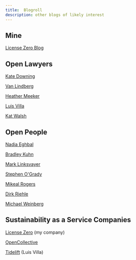 ```yaml
---
title:  Blogroll
description: other blogs of likely interest
---
```


## Mine

[License Zero Blog](https://blog.licensezero.com)

## Open Lawyers

[Kate Downing](https://katedowninglaw.com/blog/)

[Van Lindberg](https://processmechanics.com/)

[Heather Meeker](https://heathermeeker.com/)

[Luis Villa](https://lu.is/blog/)

[Kat Walsh](http://www.mindspillage.org/)

## Open People

[Nadia Eghbal](https://nadiaeghbal.com/)

[Bradley Kuhn](http://ebb.org/bkuhn/blog/)

[Mark Linksvayer](https://gondwanaland.com/mlog/)

[Stephen O'Grady](https://redmonk.com/sogrady/author/sogrady/)

[Mikeal Rogers](https://medium.com/@mikeal)

[Dirk Riehle](https://dirkriehle.com)

[Michael Weinberg](https://michaelweinberg.org/)

## Sustainability as a Service Companies

[License Zero](https://blog.licensezero.com/) (my company)

[OpenCollective](https://blog.opencollective.com/)

[Tidelift](https://blog.tidelift.com/) (Luis Villa)
